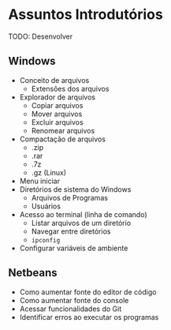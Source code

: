 # Assuntos Introdutórios

TODO: Desenvolver

## Windows

* Conceito de arquivos
    * Extensões dos arquivos
* Explorador de arquivos
    * Copiar arquivos
    * Mover arquivos
    * Excluir arquivos
    * Renomear arquivos
* Compactação de arquivos
    * .zip
    * .rar
    * .7z
    * .gz (Linux)
* Menu iniciar
* Diretórios de sistema do Windows
    * Arquivos de Programas
    * Usuários
* Acesso ao terminal (linha de comando)
    * Listar arquivos de um diretório
    * Navegar entre diretórios
    * `ipconfig`
* Configurar variáveis de ambiente

## Netbeans

* Como aumentar fonte do editor de código
* Como aumentar fonte do console
* Acessar funcionalidades do Git
* Identificar erros ao executar os programas
